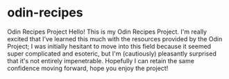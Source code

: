 # odin-recipes
Odin Recipes Project
Hello! This is my Odin Recipes Project. I'm really excited that I've learned this much with the resources provided by the Odin Project; I was initially hesitant to move into this field because it seemed super complicated and esoteric, but I'm (cautiously) pleasantly surprised that it's not entirely impenetrable. Hopefully I can retain the same confidence moving forward, hope you enjoy the project!